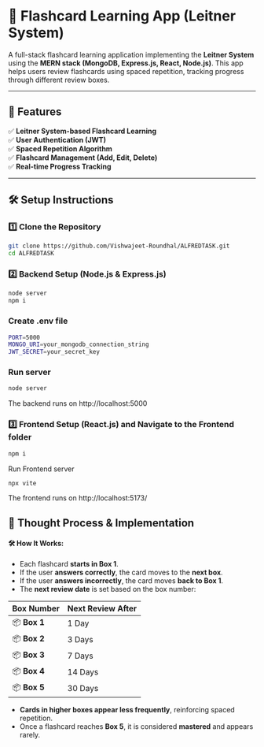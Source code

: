 # 🧠 Flashcard Learning App (Leitner System)

A full-stack flashcard learning application implementing the **Leitner System** using the **MERN stack (MongoDB, Express.js, React, Node.js)**. This app helps users review flashcards using spaced repetition, tracking progress through different review boxes.

---

## 🚀 Features  
✅ **Leitner System-based Flashcard Learning**  
✅ **User Authentication (JWT)**  
✅ **Spaced Repetition Algorithm**  
✅ **Flashcard Management (Add, Edit, Delete)**  
✅ **Real-time Progress Tracking**  

---

## 🛠️ Setup Instructions  

### 1️⃣ Clone the Repository  
```sh
git clone https://github.com/Vishwajeet-Roundhal/ALFREDTASK.git
cd ALFREDTASK
```
### 2️⃣ Backend Setup (Node.js & Express.js)
```sh
node server
npm i
```
### Create .env file
```sh
PORT=5000
MONGO_URI=your_mongodb_connection_string
JWT_SECRET=your_secret_key
```

### Run server
```sh
node server
```
The backend runs on http://localhost:5000

### 3️⃣ Frontend Setup (React.js) and Navigate to the Frontend folder
```sh
npm i
```
Run Frontend server
```sh
npx vite
```
The frontend runs on http://localhost:5173/

## 📌 Thought Process & Implementation

#### 🛠 How It Works:  
- Each flashcard **starts in Box 1**.  
- If the user **answers correctly**, the card moves to the **next box**.  
- If the user **answers incorrectly**, the card moves **back to Box 1**.  
- The **next review date** is set based on the box number:  

| Box Number | Next Review After |
|------------|------------------|
| 📦 **Box 1** | 1 Day |
| 📦 **Box 2** | 3 Days |
| 📦 **Box 3** | 7 Days |
| 📦 **Box 4** | 14 Days |
| 📦 **Box 5** | 30 Days |

- **Cards in higher boxes appear less frequently**, reinforcing spaced repetition.
- Once a flashcard reaches **Box 5**, it is considered **mastered** and appears rarely.
